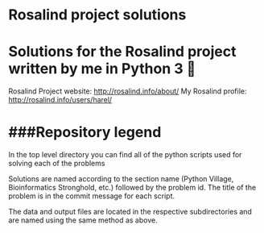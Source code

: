 Rosalind project solutions
========

Solutions for the Rosalind project written by me in Python 3 :speak_no_evil:
========

Rosalind Project website: http://rosalind.info/about/
My Rosalind profile: http://rosalind.info/users/harel/

###Repository legend
========
In the top level directory you can find all of the python scripts used for solving each of the problems

Solutions are named according to the section name (Python Village, Bioinformatics Stronghold, etc.) followed by the problem id. 
The title of the problem is in the commit message for each script.

The data and output files are located in the respective subdirectories and are named using the same method as above.


